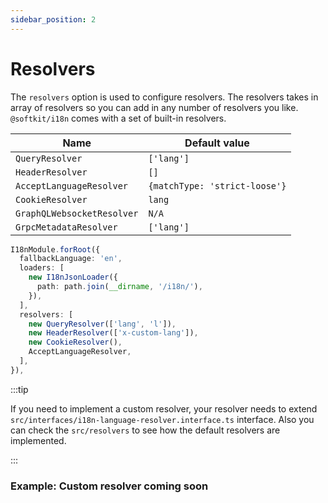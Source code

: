 ```yaml
---
sidebar_position: 2
---
```


# Resolvers

The `resolvers` option is used to configure resolvers. The resolvers takes in array of resolvers so you can add in any number of resolvers you like.
`@softkit/i18n` comes with a set of built-in resolvers.

| Name                       | Default value                 |
| -------------------------- | ----------------------------- |
| `QueryResolver`            | `['lang']`                    |
| `HeaderResolver`           | `[]`                          |
| `AcceptLanguageResolver`   | `{matchType: 'strict-loose'}` |
| `CookieResolver`           | `lang`                        |
| `GraphQLWebsocketResolver` | `N/A`                         |
| `GrpcMetadataResolver`     | `['lang']`                    |

```typescript title="src/app.module.ts"
I18nModule.forRoot({
  fallbackLanguage: 'en',
  loaders: [
    new I18nJsonLoader({
      path: path.join(__dirname, '/i18n/'),
    }),
  ],
  resolvers: [
    new QueryResolver(['lang', 'l']),
    new HeaderResolver(['x-custom-lang']),
    new CookieResolver(),
    AcceptLanguageResolver,
  ],
}),
```

:::tip

If you need to implement a custom resolver, your resolver needs to extend `src/interfaces/i18n-language-resolver.interface.ts` interface. Also you can check the `src/resolvers` to see how the default resolvers are implemented.

:::

### Example: Custom resolver coming soon
